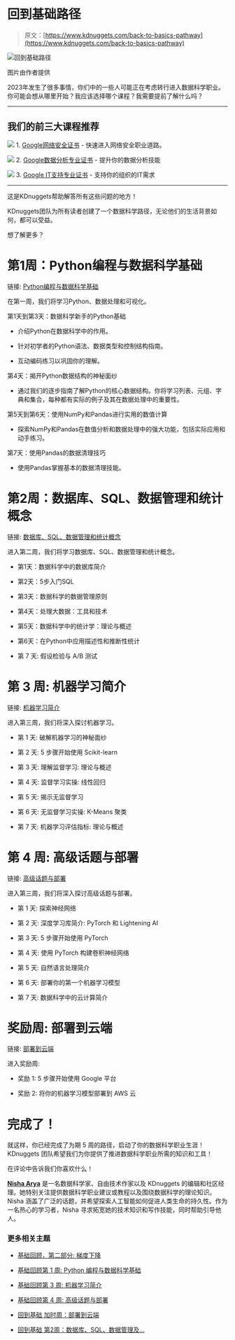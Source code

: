 # 回到基础路径

> 原文：[https://www.kdnuggets.com/back-to-basics-pathway](https://www.kdnuggets.com/back-to-basics-pathway)

![回到基础路径](../Images/3bd2f53ee520e7aa4f8cf1c169fb2d5a.png)

图片由作者提供

2023年发生了很多事情，你们中的一些人可能正在考虑转行进入数据科学职业。你可能会想从哪里开始？我应该选择哪个课程？我需要提前了解什么吗？

* * *

## 我们的前三大课程推荐

![](../Images/0244c01ba9267c002ef39d4907e0b8fb.png) 1\. [Google网络安全证书](https://www.kdnuggets.com/google-cybersecurity) - 快速进入网络安全职业道路。

![](../Images/e225c49c3c91745821c8c0368bf04711.png) 2\. [Google数据分析专业证书](https://www.kdnuggets.com/google-data-analytics) - 提升你的数据分析技能

![](../Images/0244c01ba9267c002ef39d4907e0b8fb.png) 3\. [Google IT支持专业证书](https://www.kdnuggets.com/google-itsupport) - 支持你的组织的IT需求

* * *

这是KDnuggets帮助解答所有这些问题的地方！

KDnuggets团队为所有读者创建了一个数据科学路径，无论他们的生活背景如何，都可以受益。

想了解更多？

# 第1周：Python编程与数据科学基础

链接: [Python编程与数据科学基础](/back-to-basics-week-1-python-programming-data-science-foundations)

在第一周，我们将学习Python、数据处理和可视化。

第1天到第3天：数据科学新手的Python基础

+   介绍Python在数据科学中的作用。

+   针对初学者的Python语法、数据类型和控制结构指南。

+   互动编码练习以巩固你的理解。

第4天：揭开Python数据结构的神秘面纱

+   通过我们的逐步指南了解Python的核心数据结构。你将学习列表、元组、字典和集合，每种都有实际的例子及其在数据处理中的重要性。

第5天到第6天：使用NumPy和Pandas进行实用的数值计算

+   探索NumPy和Pandas在数值分析和数据处理中的强大功能，包括实际应用和动手练习。

第7天：使用Pandas的数据清理技巧

+   使用Pandas掌握基本的数据清理技能。

# 第2周：数据库、SQL、数据管理和统计概念

链接: [数据库、SQL、数据管理和统计概念](/back-to-basics-week-2-database-sql-data-management-and-statistical-concepts)

进入第二周，我们将学习数据库、SQL、数据管理和统计概念。

+   第1天：数据科学中的数据库简介

+   第2天：5步入门SQL

+   第3天：数据科学的数据管理原则

+   第4天：处理大数据：工具和技术

+   第5天：数据科学中的统计学：理论与概述

+   第6天：在Python中应用描述性和推断性统计

+   第 7 天: 假设检验与 A/B 测试

# 第 3 周: 机器学习简介

链接: [机器学习简介](/back-to-basics-week-3-introduction-to-machine-learning)

进入第三周，我们将深入探讨机器学习。

+   第 1 天: 破解机器学习的神秘面纱

+   第 2 天: 5 步骤开始使用 Scikit-learn

+   第 3 天: 理解监督学习: 理论与概述

+   第 4 天: 监督学习实操: 线性回归

+   第 5 天: 揭示无监督学习

+   第 6 天: 无监督学习实操: K-Means 聚类

+   第 7 天: 机器学习评估指标: 理论与概述

# 第 4 周: 高级话题与部署

链接: [高级话题与部署](/back-to-basics-week-4-advanced-topics-and-deployment)

进入第三周，我们将深入探讨高级话题与部署。

+   第 1 天: 探索神经网络

+   第 2 天: 深度学习库简介: PyTorch 和 Lightening AI

+   第 3 天: 5 步骤开始使用 PyTorch

+   第 4 天: 使用 PyTorch 构建卷积神经网络

+   第 5 天: 自然语言处理简介

+   第 6 天: 部署你的第一个机器学习模型

+   第 7 天: 数据科学中的云计算简介

# 奖励周: 部署到云端

链接: [部署到云端](/back-to-basics-bonus-week-deploying-to-the-cloud)

进入奖励周:

+   奖励 1: 5 步骤开始使用 Google 平台

+   奖励 2: 将你的机器学习模型部署到 AWS 云

# 完成了！

就这样，你已经完成了为期 5 周的路径，启动了你的数据科学职业生涯！KDnuggets 团队希望我们为你提供了推进数据科学职业所需的知识和工具！

在评论中告诉我们你喜欢什么！

[](https://www.linkedin.com/in/nisha-arya-ahmed/)****[Nisha Arya](https://www.linkedin.com/in/nisha-arya-ahmed/)**** 是一名数据科学家、自由技术作家以及 KDnuggets 的编辑和社区经理。她特别关注提供数据科学职业建议或教程以及围绕数据科学的理论知识。Nisha 涵盖了广泛的话题，并希望探索人工智能如何促进人类生命的持久性。作为一名热心的学习者，Nisha 寻求拓宽她的技术知识和写作技能，同时帮助引导他人。

### 更多相关主题

+   [基础回顾，第二部分: 梯度下降](https://www.kdnuggets.com/2023/03/back-basics-part-dos-gradient-descent.html)

+   [基础回顾第 1 周: Python 编程与数据科学基础](https://www.kdnuggets.com/back-to-basics-week-1-python-programming-data-science-foundations)

+   [基础回顾第 3 周: 机器学习简介](https://www.kdnuggets.com/back-to-basics-week-3-introduction-to-machine-learning)

+   [基础回顾第 4 周: 高级话题与部署](https://www.kdnuggets.com/back-to-basics-week-4-advanced-topics-and-deployment)

+   [回到基础 加时周：部署到云端](https://www.kdnuggets.com/back-to-basics-bonus-week-deploying-to-the-cloud)

+   [回到基础 第2周：数据库、SQL、数据管理及…](https://www.kdnuggets.com/back-to-basics-week-2-database-sql-data-management-and-statistical-concepts)
